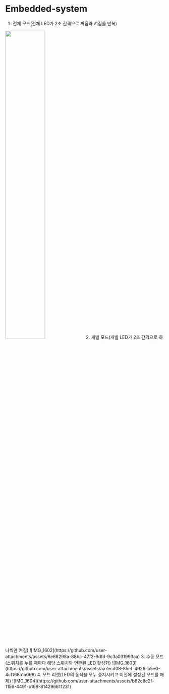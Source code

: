 # Embedded-system
1. 전체 모드(전체 LED가 2초 간격으로 꺼짐과 켜짐을 반복)
<img src="https://github.com/user-attachments/assets/b662857d-9485-431a-82fa-305458a6953c" width=50%>
2. 개별 모드(개별 LED가 2초 간격으로 하나씩만 켜짐)
![IMG_1602](https://github.com/user-attachments/assets/6e68298a-88bc-47f2-9dfd-9c3a031993aa)
3. 수동 모드(스위치를 누를 때마다 해당 스위치와 연관된 LED 활성화)
![IMG_1603](https://github.com/user-attachments/assets/aa7ecd08-85ef-4926-b5e0-4cf168a1a068)
4. 모드 리셋(LED의 동작을 모두 중지시키고 이전에 설정된 모드를 해제)
![IMG_1604](https://github.com/user-attachments/assets/b62c8c2f-1156-4491-b168-814296611231)
